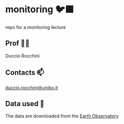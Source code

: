 # monitoring 🐦‍⬛
repo for a monitoring lecture

## Prof 👨‍🏫
Duccio Rocchini

## Contacts 📫
duccio.rocchini@unibo.it

## Data used 📡
The data are downloaded from the [Earth Observatory](https://earthobservatory.nasa.gov/)

